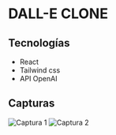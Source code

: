 # DALL-E CLONE

## Tecnologías

- React
- Tailwind css
- API OpenAI

## Capturas

![Captura 1](https://github.com/aitorqc/dall-e-clone/img/Captura.PNG)
![Captura 2](https://github.com/aitorqc/dall-e-clone/img/Captura2.PNG)
